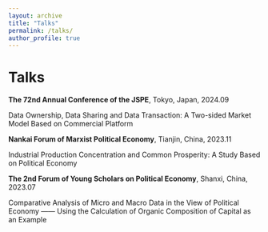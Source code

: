 ```yaml
---
layout: archive
title: "Talks"
permalink: /talks/
author_profile: true
---
```


Talks
======

**The 72nd Annual Conference of the JSPE**, Tokyo, Japan, 2024.09

Data Ownership, Data Sharing and Data Transaction: A Two-sided Market Model Based on Commercial Platform

**Nankai Forum of Marxist Political Economy**, Tianjin, China, 2023.11

Industrial Production Concentration and Common Prosperity: A Study Based on Political Economy

**The 2nd Forum of Young Scholars on Political Economy**, Shanxi, China, 2023.07

Comparative Analysis of Micro and Macro Data in the View of Political Economy —— Using the Calculation of Organic Composition of Capital as an Example
